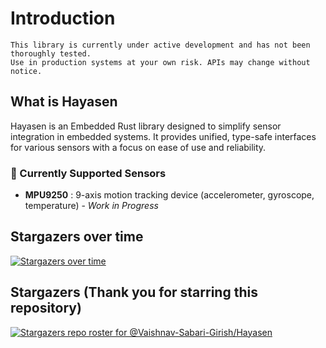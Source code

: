 # Introduction

```admonish warning title="Warning: Early Development Stage", collapsible=true
This library is currently under active development and has not been thoroughly tested.
Use in production systems at your own risk. APIs may change without notice.
```

## What is Hayasen

Hayasen is an Embedded Rust library designed to simplify sensor integration in embedded systems.
It provides unified, type-safe interfaces for various sensors with a focus on ease of use and reliability.

### 🚀 Currently Supported Sensors

- **MPU9250** : 9-axis motion tracking device (accelerometer, gyroscope, temperature) - *Work in Progress*

                        
## Stargazers over time
[![Stargazers over time](https://starchart.cc/Vaishnav-Sabari-Girish/Hayasen.svg?variant=dark)](https://starchart.cc/Vaishnav-Sabari-Girish/Hayasen)


## Stargazers (Thank you for starring this repository)
[![Stargazers repo roster for @Vaishnav-Sabari-Girish/Hayasen](https://reporoster.com/stars/dark/Vaishnav-Sabari-Girish/Hayasen)](https://github.com/Vaishnav-Sabari-Girish/Hayasen/stargazers)